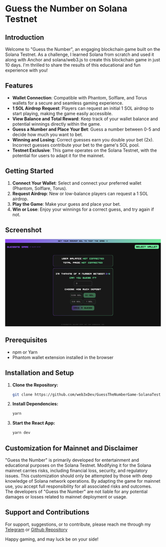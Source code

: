 # Guess the Number on Solana Testnet

## Introduction

Welcome to "Guess the Number", an engaging blockchain game built on the Solana Testnet.
As a challenge, I learned Solana from scratch and used it along with Anchor and solana/web3.js to create this blockchain game in just 10 days. I'm thrilled to share the results of this educational and fun experience with you!

## Features

- **Wallet Connection**: Compatible with Phantom, Solflare, and Torus wallets for a secure and seamless gaming experience.
- **1 SOL Airdrop Request**: Players can request an initial 1 SOL airdrop to start playing, making the game easily accessible.
- **View Balance and Total Reward**: Keep track of your wallet balance and potential winnings directly within the game.
- **Guess a Number and Place Your Bet**: Guess a number between 0-5 and decide how much you want to bet.
- **Winning and Losing**: Correct guesses earn you double your bet (2x). Incorrect guesses contribute your bet to the game's SOL pool.
- **Testnet Exclusive**: This game operates on the Solana Testnet, with the potential for users to adapt it for the mainnet.

## Getting Started

1. **Connect Your Wallet**: Select and connect your preferred wallet (Phantom, Solflare, Torus).
2. **Request Airdrop**: New or low-balance players can request a 1 SOL airdrop.
3. **Play the Game**: Make your guess and place your bet.
4. **Win or Lose**: Enjoy your winnings for a correct guess, and try again if not.

## Screenshot

![SS](./src/assets/ss.png)

## Prerequisites

- npm or Yarn
- Phantom wallet extension installed in the browser

## Installation and Setup

1. **Clone the Repository:**

   ```bash
   git clone https://github.com/web3xDev/GuessTheNumberGame-SolanaTestnet
   ```

2. **Install Dependencies:**

   ```bash
   yarn
   ```

3. **Start the React App:**
   ```bash
   yarn dev
   ```

## Customization for Mainnet and Disclaimer

"Guess the Number" is primarily developed for entertainment and educational purposes on the Solana Testnet. Modifying it for the Solana mainnet carries risks, including financial loss, security, and regulatory issues. This customization should only be attempted by those with deep knowledge of Solana network operations. By adapting the game for mainnet use, you accept full responsibility for all associated risks and outcomes. The developers of "Guess the Number" are not liable for any potential damages or losses related to mainnet deployment or usage.

## Support and Contributions

For support, suggestions, or to contribute, please reach me through my [Telegram](https://t.me/fullstackweb3dev) or [Github Repository](https://github.com/web3xDev/GuessTheNumberGame-SolanaTestnet)

Happy gaming, and may luck be on your side!
